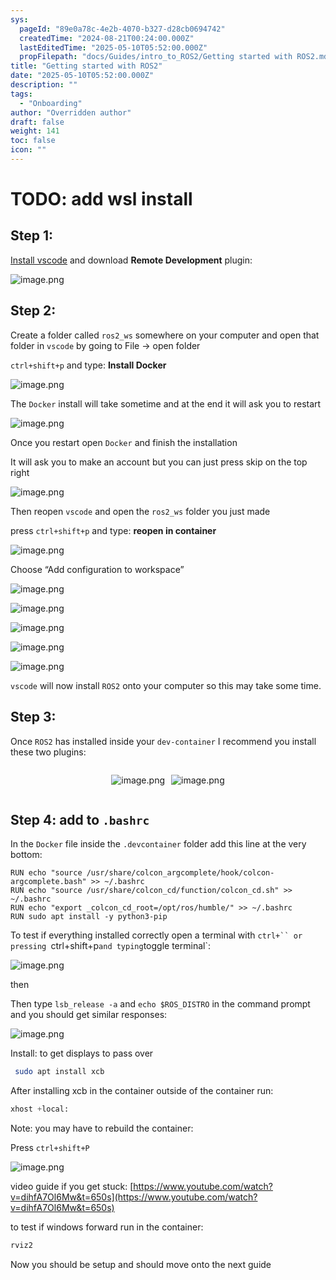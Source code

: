 ```yaml
---
sys:
  pageId: "89e0a78c-4e2b-4070-b327-d28cb0694742"
  createdTime: "2024-08-21T00:24:00.000Z"
  lastEditedTime: "2025-05-10T05:52:00.000Z"
  propFilepath: "docs/Guides/intro_to_ROS2/Getting started with ROS2.md"
title: "Getting started with ROS2"
date: "2025-05-10T05:52:00.000Z"
description: ""
tags:
  - "Onboarding"
author: "Overridden author"
draft: false
weight: 141
toc: false
icon: ""
---
```


# TODO: add wsl install

## Step 1:

[Install vscode](https://code.visualstudio.com/download) and download **Remote Development** plugin:

![image.png](https://prod-files-secure.s3.us-west-2.amazonaws.com/d518164a-d88e-44d1-a4ee-3adb3bd8bce0/efb52993-1881-4a40-b95e-6f020334f022/image.png?X-Amz-Algorithm=AWS4-HMAC-SHA256&X-Amz-Content-Sha256=UNSIGNED-PAYLOAD&X-Amz-Credential=ASIAZI2LB466ZAYH4ZEU%2F20250621%2Fus-west-2%2Fs3%2Faws4_request&X-Amz-Date=20250621T210700Z&X-Amz-Expires=3600&X-Amz-Security-Token=IQoJb3JpZ2luX2VjEPX%2F%2F%2F%2F%2F%2F%2F%2F%2F%2FwEaCXVzLXdlc3QtMiJHMEUCIQDmr4JBzPgJcxt86%2B43WxYKnEDEZwuZnhndjiuEFpFs4AIgHxUrWNXqGXHOZB3avTbIRSTeScZgEJvIsosofCv2CaMqiAQI3v%2F%2F%2F%2F%2F%2F%2F%2F%2F%2FARAAGgw2Mzc0MjMxODM4MDUiDFbuuvbICisX6wdajircA8MnVMJtzNlj8pejFB78cAbrGO55lZNPXkIHhgvdW1u6XAclKK3iUV%2BY9iP6Gd%2Fxwk1f73ZL8Pzce9%2FayGHMSdu7%2B2onpImxSSxdtyU%2FDvX1e7GtBw7uMyxRd8A4%2B31YaAADHeNdZ%2FCan3tImIG05m5IV9zzAxqaCdz86Q2ciq3dgF0sbz7KHw0MNBe9gRmwI16I7xbw%2BiEYbqazaQ3UhRMmpVVVK5Mt04iGbFrg8JEQ1%2BML7Sf8J9NEDzFzOLn1dRvQPKY4J%2FfPwyCyAWH7Ww%2Fb%2FYba40ygTYotmBvZHG1uWm2ObnB2c2Mo1woJRgq%2BAuImgZG0Ree1AmmrNxNUyoqmXUqdImmSxy0rzndUZEBFhFZwowgYf6Dx3kmt66nQ6N4OAfgQJbkX5%2B9IJbj3rZ7fyoho3%2BqLgjNUtILaPk7RsBBbcSQ%2BFzZ7dHvfS%2BrMtEdp%2Bb%2F6RInT5gRXwXYP9yDYoVrIxfE1nWoU93hYYo3CSmKK3Q%2Fvgd8uTv1otyMJNX7W70kSEb0%2BEyupMxo2%2FIZ8BaCdWWAE0t94qiPeIxMuqOTFV%2B9BbiQrjbMh7LQvSnFMeSCX22RtxEsqohPvKzUpgvpveZUIccMvfjYLliPccbGMBDzOXI6fBp6QMJCs3MIGOqUBaT2zvVZvJ%2FlkSK9GpyCXVgpNehlMqZCUSKn33%2BF3OmUEJG36GTcpxcDDqOjEC%2Fv5gMpyRW1D%2FJI210Qr1a1BmGq9k4e3XaesJxAjozaYGqMy6%2BGogmWypmOlA8vr5vMM%2B7E3L%2BACaYnUH9YhshhEf9u2pCBADBF1Ps5EZMzdniHvj99drJcDrAjmtxlg2qLM2rUsfU%2FDQT0QY1t5sEOhMnDiZXt%2F&X-Amz-Signature=aec8a6a8422328c17f73444bdd529854ae10cae49e8d2136f8f198d92a37c63c&X-Amz-SignedHeaders=host&x-amz-checksum-mode=ENABLED&x-id=GetObject)

## Step 2:

Create a folder called `ros2_ws` somewhere on your computer and open that folder in `vscode` by going to File → open folder 

`ctrl+shift+p` and type: **Install Docker**

![image.png](https://prod-files-secure.s3.us-west-2.amazonaws.com/d518164a-d88e-44d1-a4ee-3adb3bd8bce0/2269dc0e-1cd5-47ff-bceb-c04ad9b2eab0/image.png?X-Amz-Algorithm=AWS4-HMAC-SHA256&X-Amz-Content-Sha256=UNSIGNED-PAYLOAD&X-Amz-Credential=ASIAZI2LB466ZAYH4ZEU%2F20250621%2Fus-west-2%2Fs3%2Faws4_request&X-Amz-Date=20250621T210700Z&X-Amz-Expires=3600&X-Amz-Security-Token=IQoJb3JpZ2luX2VjEPX%2F%2F%2F%2F%2F%2F%2F%2F%2F%2FwEaCXVzLXdlc3QtMiJHMEUCIQDmr4JBzPgJcxt86%2B43WxYKnEDEZwuZnhndjiuEFpFs4AIgHxUrWNXqGXHOZB3avTbIRSTeScZgEJvIsosofCv2CaMqiAQI3v%2F%2F%2F%2F%2F%2F%2F%2F%2F%2FARAAGgw2Mzc0MjMxODM4MDUiDFbuuvbICisX6wdajircA8MnVMJtzNlj8pejFB78cAbrGO55lZNPXkIHhgvdW1u6XAclKK3iUV%2BY9iP6Gd%2Fxwk1f73ZL8Pzce9%2FayGHMSdu7%2B2onpImxSSxdtyU%2FDvX1e7GtBw7uMyxRd8A4%2B31YaAADHeNdZ%2FCan3tImIG05m5IV9zzAxqaCdz86Q2ciq3dgF0sbz7KHw0MNBe9gRmwI16I7xbw%2BiEYbqazaQ3UhRMmpVVVK5Mt04iGbFrg8JEQ1%2BML7Sf8J9NEDzFzOLn1dRvQPKY4J%2FfPwyCyAWH7Ww%2Fb%2FYba40ygTYotmBvZHG1uWm2ObnB2c2Mo1woJRgq%2BAuImgZG0Ree1AmmrNxNUyoqmXUqdImmSxy0rzndUZEBFhFZwowgYf6Dx3kmt66nQ6N4OAfgQJbkX5%2B9IJbj3rZ7fyoho3%2BqLgjNUtILaPk7RsBBbcSQ%2BFzZ7dHvfS%2BrMtEdp%2Bb%2F6RInT5gRXwXYP9yDYoVrIxfE1nWoU93hYYo3CSmKK3Q%2Fvgd8uTv1otyMJNX7W70kSEb0%2BEyupMxo2%2FIZ8BaCdWWAE0t94qiPeIxMuqOTFV%2B9BbiQrjbMh7LQvSnFMeSCX22RtxEsqohPvKzUpgvpveZUIccMvfjYLliPccbGMBDzOXI6fBp6QMJCs3MIGOqUBaT2zvVZvJ%2FlkSK9GpyCXVgpNehlMqZCUSKn33%2BF3OmUEJG36GTcpxcDDqOjEC%2Fv5gMpyRW1D%2FJI210Qr1a1BmGq9k4e3XaesJxAjozaYGqMy6%2BGogmWypmOlA8vr5vMM%2B7E3L%2BACaYnUH9YhshhEf9u2pCBADBF1Ps5EZMzdniHvj99drJcDrAjmtxlg2qLM2rUsfU%2FDQT0QY1t5sEOhMnDiZXt%2F&X-Amz-Signature=3670ef7afecf701d808108a11eb9eb85d3e7467cb58994f4bb99f5f5dabc33e0&X-Amz-SignedHeaders=host&x-amz-checksum-mode=ENABLED&x-id=GetObject)

The `Docker` install will take sometime and at the end it will ask you to restart

![image.png](https://prod-files-secure.s3.us-west-2.amazonaws.com/d518164a-d88e-44d1-a4ee-3adb3bd8bce0/ed233f78-be33-4b1f-b89c-9c346c0e961e/image.png?X-Amz-Algorithm=AWS4-HMAC-SHA256&X-Amz-Content-Sha256=UNSIGNED-PAYLOAD&X-Amz-Credential=ASIAZI2LB466ZAYH4ZEU%2F20250621%2Fus-west-2%2Fs3%2Faws4_request&X-Amz-Date=20250621T210700Z&X-Amz-Expires=3600&X-Amz-Security-Token=IQoJb3JpZ2luX2VjEPX%2F%2F%2F%2F%2F%2F%2F%2F%2F%2FwEaCXVzLXdlc3QtMiJHMEUCIQDmr4JBzPgJcxt86%2B43WxYKnEDEZwuZnhndjiuEFpFs4AIgHxUrWNXqGXHOZB3avTbIRSTeScZgEJvIsosofCv2CaMqiAQI3v%2F%2F%2F%2F%2F%2F%2F%2F%2F%2FARAAGgw2Mzc0MjMxODM4MDUiDFbuuvbICisX6wdajircA8MnVMJtzNlj8pejFB78cAbrGO55lZNPXkIHhgvdW1u6XAclKK3iUV%2BY9iP6Gd%2Fxwk1f73ZL8Pzce9%2FayGHMSdu7%2B2onpImxSSxdtyU%2FDvX1e7GtBw7uMyxRd8A4%2B31YaAADHeNdZ%2FCan3tImIG05m5IV9zzAxqaCdz86Q2ciq3dgF0sbz7KHw0MNBe9gRmwI16I7xbw%2BiEYbqazaQ3UhRMmpVVVK5Mt04iGbFrg8JEQ1%2BML7Sf8J9NEDzFzOLn1dRvQPKY4J%2FfPwyCyAWH7Ww%2Fb%2FYba40ygTYotmBvZHG1uWm2ObnB2c2Mo1woJRgq%2BAuImgZG0Ree1AmmrNxNUyoqmXUqdImmSxy0rzndUZEBFhFZwowgYf6Dx3kmt66nQ6N4OAfgQJbkX5%2B9IJbj3rZ7fyoho3%2BqLgjNUtILaPk7RsBBbcSQ%2BFzZ7dHvfS%2BrMtEdp%2Bb%2F6RInT5gRXwXYP9yDYoVrIxfE1nWoU93hYYo3CSmKK3Q%2Fvgd8uTv1otyMJNX7W70kSEb0%2BEyupMxo2%2FIZ8BaCdWWAE0t94qiPeIxMuqOTFV%2B9BbiQrjbMh7LQvSnFMeSCX22RtxEsqohPvKzUpgvpveZUIccMvfjYLliPccbGMBDzOXI6fBp6QMJCs3MIGOqUBaT2zvVZvJ%2FlkSK9GpyCXVgpNehlMqZCUSKn33%2BF3OmUEJG36GTcpxcDDqOjEC%2Fv5gMpyRW1D%2FJI210Qr1a1BmGq9k4e3XaesJxAjozaYGqMy6%2BGogmWypmOlA8vr5vMM%2B7E3L%2BACaYnUH9YhshhEf9u2pCBADBF1Ps5EZMzdniHvj99drJcDrAjmtxlg2qLM2rUsfU%2FDQT0QY1t5sEOhMnDiZXt%2F&X-Amz-Signature=0616070b55c983f1e2f1889a8c3de2e68074a970d877f2f9724e6eb812247d0b&X-Amz-SignedHeaders=host&x-amz-checksum-mode=ENABLED&x-id=GetObject)

Once you restart open `Docker` and finish the installation

It will ask you to make an account but you can just press skip on the top right

![image.png](https://prod-files-secure.s3.us-west-2.amazonaws.com/d518164a-d88e-44d1-a4ee-3adb3bd8bce0/21010ad9-1659-4fd9-9f59-9932a09b2a3d/image.png?X-Amz-Algorithm=AWS4-HMAC-SHA256&X-Amz-Content-Sha256=UNSIGNED-PAYLOAD&X-Amz-Credential=ASIAZI2LB466ZAYH4ZEU%2F20250621%2Fus-west-2%2Fs3%2Faws4_request&X-Amz-Date=20250621T210700Z&X-Amz-Expires=3600&X-Amz-Security-Token=IQoJb3JpZ2luX2VjEPX%2F%2F%2F%2F%2F%2F%2F%2F%2F%2FwEaCXVzLXdlc3QtMiJHMEUCIQDmr4JBzPgJcxt86%2B43WxYKnEDEZwuZnhndjiuEFpFs4AIgHxUrWNXqGXHOZB3avTbIRSTeScZgEJvIsosofCv2CaMqiAQI3v%2F%2F%2F%2F%2F%2F%2F%2F%2F%2FARAAGgw2Mzc0MjMxODM4MDUiDFbuuvbICisX6wdajircA8MnVMJtzNlj8pejFB78cAbrGO55lZNPXkIHhgvdW1u6XAclKK3iUV%2BY9iP6Gd%2Fxwk1f73ZL8Pzce9%2FayGHMSdu7%2B2onpImxSSxdtyU%2FDvX1e7GtBw7uMyxRd8A4%2B31YaAADHeNdZ%2FCan3tImIG05m5IV9zzAxqaCdz86Q2ciq3dgF0sbz7KHw0MNBe9gRmwI16I7xbw%2BiEYbqazaQ3UhRMmpVVVK5Mt04iGbFrg8JEQ1%2BML7Sf8J9NEDzFzOLn1dRvQPKY4J%2FfPwyCyAWH7Ww%2Fb%2FYba40ygTYotmBvZHG1uWm2ObnB2c2Mo1woJRgq%2BAuImgZG0Ree1AmmrNxNUyoqmXUqdImmSxy0rzndUZEBFhFZwowgYf6Dx3kmt66nQ6N4OAfgQJbkX5%2B9IJbj3rZ7fyoho3%2BqLgjNUtILaPk7RsBBbcSQ%2BFzZ7dHvfS%2BrMtEdp%2Bb%2F6RInT5gRXwXYP9yDYoVrIxfE1nWoU93hYYo3CSmKK3Q%2Fvgd8uTv1otyMJNX7W70kSEb0%2BEyupMxo2%2FIZ8BaCdWWAE0t94qiPeIxMuqOTFV%2B9BbiQrjbMh7LQvSnFMeSCX22RtxEsqohPvKzUpgvpveZUIccMvfjYLliPccbGMBDzOXI6fBp6QMJCs3MIGOqUBaT2zvVZvJ%2FlkSK9GpyCXVgpNehlMqZCUSKn33%2BF3OmUEJG36GTcpxcDDqOjEC%2Fv5gMpyRW1D%2FJI210Qr1a1BmGq9k4e3XaesJxAjozaYGqMy6%2BGogmWypmOlA8vr5vMM%2B7E3L%2BACaYnUH9YhshhEf9u2pCBADBF1Ps5EZMzdniHvj99drJcDrAjmtxlg2qLM2rUsfU%2FDQT0QY1t5sEOhMnDiZXt%2F&X-Amz-Signature=d2cfdd4ecb8468334ead885216320f24b45e8ff754d567183cf96467c58d41cd&X-Amz-SignedHeaders=host&x-amz-checksum-mode=ENABLED&x-id=GetObject)

Then reopen `vscode` and open the `ros2_ws` folder you just made

press `ctrl+shift+p` and type: **reopen in container**

![image.png](https://prod-files-secure.s3.us-west-2.amazonaws.com/d518164a-d88e-44d1-a4ee-3adb3bd8bce0/4e93b8c2-41ad-488c-8095-c74205196118/image.png?X-Amz-Algorithm=AWS4-HMAC-SHA256&X-Amz-Content-Sha256=UNSIGNED-PAYLOAD&X-Amz-Credential=ASIAZI2LB466ZAYH4ZEU%2F20250621%2Fus-west-2%2Fs3%2Faws4_request&X-Amz-Date=20250621T210700Z&X-Amz-Expires=3600&X-Amz-Security-Token=IQoJb3JpZ2luX2VjEPX%2F%2F%2F%2F%2F%2F%2F%2F%2F%2FwEaCXVzLXdlc3QtMiJHMEUCIQDmr4JBzPgJcxt86%2B43WxYKnEDEZwuZnhndjiuEFpFs4AIgHxUrWNXqGXHOZB3avTbIRSTeScZgEJvIsosofCv2CaMqiAQI3v%2F%2F%2F%2F%2F%2F%2F%2F%2F%2FARAAGgw2Mzc0MjMxODM4MDUiDFbuuvbICisX6wdajircA8MnVMJtzNlj8pejFB78cAbrGO55lZNPXkIHhgvdW1u6XAclKK3iUV%2BY9iP6Gd%2Fxwk1f73ZL8Pzce9%2FayGHMSdu7%2B2onpImxSSxdtyU%2FDvX1e7GtBw7uMyxRd8A4%2B31YaAADHeNdZ%2FCan3tImIG05m5IV9zzAxqaCdz86Q2ciq3dgF0sbz7KHw0MNBe9gRmwI16I7xbw%2BiEYbqazaQ3UhRMmpVVVK5Mt04iGbFrg8JEQ1%2BML7Sf8J9NEDzFzOLn1dRvQPKY4J%2FfPwyCyAWH7Ww%2Fb%2FYba40ygTYotmBvZHG1uWm2ObnB2c2Mo1woJRgq%2BAuImgZG0Ree1AmmrNxNUyoqmXUqdImmSxy0rzndUZEBFhFZwowgYf6Dx3kmt66nQ6N4OAfgQJbkX5%2B9IJbj3rZ7fyoho3%2BqLgjNUtILaPk7RsBBbcSQ%2BFzZ7dHvfS%2BrMtEdp%2Bb%2F6RInT5gRXwXYP9yDYoVrIxfE1nWoU93hYYo3CSmKK3Q%2Fvgd8uTv1otyMJNX7W70kSEb0%2BEyupMxo2%2FIZ8BaCdWWAE0t94qiPeIxMuqOTFV%2B9BbiQrjbMh7LQvSnFMeSCX22RtxEsqohPvKzUpgvpveZUIccMvfjYLliPccbGMBDzOXI6fBp6QMJCs3MIGOqUBaT2zvVZvJ%2FlkSK9GpyCXVgpNehlMqZCUSKn33%2BF3OmUEJG36GTcpxcDDqOjEC%2Fv5gMpyRW1D%2FJI210Qr1a1BmGq9k4e3XaesJxAjozaYGqMy6%2BGogmWypmOlA8vr5vMM%2B7E3L%2BACaYnUH9YhshhEf9u2pCBADBF1Ps5EZMzdniHvj99drJcDrAjmtxlg2qLM2rUsfU%2FDQT0QY1t5sEOhMnDiZXt%2F&X-Amz-Signature=277a6db1a93752741a335845384480813cf448f6f2907c6dc63eff3d070d8795&X-Amz-SignedHeaders=host&x-amz-checksum-mode=ENABLED&x-id=GetObject)

Choose “Add configuration to workspace”

![image.png](https://prod-files-secure.s3.us-west-2.amazonaws.com/d518164a-d88e-44d1-a4ee-3adb3bd8bce0/9560b282-5060-4989-ba37-97e7b2c22476/image.png?X-Amz-Algorithm=AWS4-HMAC-SHA256&X-Amz-Content-Sha256=UNSIGNED-PAYLOAD&X-Amz-Credential=ASIAZI2LB466ZAYH4ZEU%2F20250621%2Fus-west-2%2Fs3%2Faws4_request&X-Amz-Date=20250621T210700Z&X-Amz-Expires=3600&X-Amz-Security-Token=IQoJb3JpZ2luX2VjEPX%2F%2F%2F%2F%2F%2F%2F%2F%2F%2FwEaCXVzLXdlc3QtMiJHMEUCIQDmr4JBzPgJcxt86%2B43WxYKnEDEZwuZnhndjiuEFpFs4AIgHxUrWNXqGXHOZB3avTbIRSTeScZgEJvIsosofCv2CaMqiAQI3v%2F%2F%2F%2F%2F%2F%2F%2F%2F%2FARAAGgw2Mzc0MjMxODM4MDUiDFbuuvbICisX6wdajircA8MnVMJtzNlj8pejFB78cAbrGO55lZNPXkIHhgvdW1u6XAclKK3iUV%2BY9iP6Gd%2Fxwk1f73ZL8Pzce9%2FayGHMSdu7%2B2onpImxSSxdtyU%2FDvX1e7GtBw7uMyxRd8A4%2B31YaAADHeNdZ%2FCan3tImIG05m5IV9zzAxqaCdz86Q2ciq3dgF0sbz7KHw0MNBe9gRmwI16I7xbw%2BiEYbqazaQ3UhRMmpVVVK5Mt04iGbFrg8JEQ1%2BML7Sf8J9NEDzFzOLn1dRvQPKY4J%2FfPwyCyAWH7Ww%2Fb%2FYba40ygTYotmBvZHG1uWm2ObnB2c2Mo1woJRgq%2BAuImgZG0Ree1AmmrNxNUyoqmXUqdImmSxy0rzndUZEBFhFZwowgYf6Dx3kmt66nQ6N4OAfgQJbkX5%2B9IJbj3rZ7fyoho3%2BqLgjNUtILaPk7RsBBbcSQ%2BFzZ7dHvfS%2BrMtEdp%2Bb%2F6RInT5gRXwXYP9yDYoVrIxfE1nWoU93hYYo3CSmKK3Q%2Fvgd8uTv1otyMJNX7W70kSEb0%2BEyupMxo2%2FIZ8BaCdWWAE0t94qiPeIxMuqOTFV%2B9BbiQrjbMh7LQvSnFMeSCX22RtxEsqohPvKzUpgvpveZUIccMvfjYLliPccbGMBDzOXI6fBp6QMJCs3MIGOqUBaT2zvVZvJ%2FlkSK9GpyCXVgpNehlMqZCUSKn33%2BF3OmUEJG36GTcpxcDDqOjEC%2Fv5gMpyRW1D%2FJI210Qr1a1BmGq9k4e3XaesJxAjozaYGqMy6%2BGogmWypmOlA8vr5vMM%2B7E3L%2BACaYnUH9YhshhEf9u2pCBADBF1Ps5EZMzdniHvj99drJcDrAjmtxlg2qLM2rUsfU%2FDQT0QY1t5sEOhMnDiZXt%2F&X-Amz-Signature=a2cad0cf6d208dfdf3504719519dd18e5d638ce1093ec4a2e14aea7cf70c94a8&X-Amz-SignedHeaders=host&x-amz-checksum-mode=ENABLED&x-id=GetObject)

![image.png](https://prod-files-secure.s3.us-west-2.amazonaws.com/d518164a-d88e-44d1-a4ee-3adb3bd8bce0/2ee63f81-886b-48e8-a553-dc6e5eac99e4/image.png?X-Amz-Algorithm=AWS4-HMAC-SHA256&X-Amz-Content-Sha256=UNSIGNED-PAYLOAD&X-Amz-Credential=ASIAZI2LB466ZAYH4ZEU%2F20250621%2Fus-west-2%2Fs3%2Faws4_request&X-Amz-Date=20250621T210700Z&X-Amz-Expires=3600&X-Amz-Security-Token=IQoJb3JpZ2luX2VjEPX%2F%2F%2F%2F%2F%2F%2F%2F%2F%2FwEaCXVzLXdlc3QtMiJHMEUCIQDmr4JBzPgJcxt86%2B43WxYKnEDEZwuZnhndjiuEFpFs4AIgHxUrWNXqGXHOZB3avTbIRSTeScZgEJvIsosofCv2CaMqiAQI3v%2F%2F%2F%2F%2F%2F%2F%2F%2F%2FARAAGgw2Mzc0MjMxODM4MDUiDFbuuvbICisX6wdajircA8MnVMJtzNlj8pejFB78cAbrGO55lZNPXkIHhgvdW1u6XAclKK3iUV%2BY9iP6Gd%2Fxwk1f73ZL8Pzce9%2FayGHMSdu7%2B2onpImxSSxdtyU%2FDvX1e7GtBw7uMyxRd8A4%2B31YaAADHeNdZ%2FCan3tImIG05m5IV9zzAxqaCdz86Q2ciq3dgF0sbz7KHw0MNBe9gRmwI16I7xbw%2BiEYbqazaQ3UhRMmpVVVK5Mt04iGbFrg8JEQ1%2BML7Sf8J9NEDzFzOLn1dRvQPKY4J%2FfPwyCyAWH7Ww%2Fb%2FYba40ygTYotmBvZHG1uWm2ObnB2c2Mo1woJRgq%2BAuImgZG0Ree1AmmrNxNUyoqmXUqdImmSxy0rzndUZEBFhFZwowgYf6Dx3kmt66nQ6N4OAfgQJbkX5%2B9IJbj3rZ7fyoho3%2BqLgjNUtILaPk7RsBBbcSQ%2BFzZ7dHvfS%2BrMtEdp%2Bb%2F6RInT5gRXwXYP9yDYoVrIxfE1nWoU93hYYo3CSmKK3Q%2Fvgd8uTv1otyMJNX7W70kSEb0%2BEyupMxo2%2FIZ8BaCdWWAE0t94qiPeIxMuqOTFV%2B9BbiQrjbMh7LQvSnFMeSCX22RtxEsqohPvKzUpgvpveZUIccMvfjYLliPccbGMBDzOXI6fBp6QMJCs3MIGOqUBaT2zvVZvJ%2FlkSK9GpyCXVgpNehlMqZCUSKn33%2BF3OmUEJG36GTcpxcDDqOjEC%2Fv5gMpyRW1D%2FJI210Qr1a1BmGq9k4e3XaesJxAjozaYGqMy6%2BGogmWypmOlA8vr5vMM%2B7E3L%2BACaYnUH9YhshhEf9u2pCBADBF1Ps5EZMzdniHvj99drJcDrAjmtxlg2qLM2rUsfU%2FDQT0QY1t5sEOhMnDiZXt%2F&X-Amz-Signature=acb205ca37bc2fcf9b1996ff256d13ac091cda7fc8807edec110514f3bee5994&X-Amz-SignedHeaders=host&x-amz-checksum-mode=ENABLED&x-id=GetObject)

![image.png](https://prod-files-secure.s3.us-west-2.amazonaws.com/d518164a-d88e-44d1-a4ee-3adb3bd8bce0/ae1580b2-b048-407e-aed9-b584224a7a04/image.png?X-Amz-Algorithm=AWS4-HMAC-SHA256&X-Amz-Content-Sha256=UNSIGNED-PAYLOAD&X-Amz-Credential=ASIAZI2LB466ZAYH4ZEU%2F20250621%2Fus-west-2%2Fs3%2Faws4_request&X-Amz-Date=20250621T210700Z&X-Amz-Expires=3600&X-Amz-Security-Token=IQoJb3JpZ2luX2VjEPX%2F%2F%2F%2F%2F%2F%2F%2F%2F%2FwEaCXVzLXdlc3QtMiJHMEUCIQDmr4JBzPgJcxt86%2B43WxYKnEDEZwuZnhndjiuEFpFs4AIgHxUrWNXqGXHOZB3avTbIRSTeScZgEJvIsosofCv2CaMqiAQI3v%2F%2F%2F%2F%2F%2F%2F%2F%2F%2FARAAGgw2Mzc0MjMxODM4MDUiDFbuuvbICisX6wdajircA8MnVMJtzNlj8pejFB78cAbrGO55lZNPXkIHhgvdW1u6XAclKK3iUV%2BY9iP6Gd%2Fxwk1f73ZL8Pzce9%2FayGHMSdu7%2B2onpImxSSxdtyU%2FDvX1e7GtBw7uMyxRd8A4%2B31YaAADHeNdZ%2FCan3tImIG05m5IV9zzAxqaCdz86Q2ciq3dgF0sbz7KHw0MNBe9gRmwI16I7xbw%2BiEYbqazaQ3UhRMmpVVVK5Mt04iGbFrg8JEQ1%2BML7Sf8J9NEDzFzOLn1dRvQPKY4J%2FfPwyCyAWH7Ww%2Fb%2FYba40ygTYotmBvZHG1uWm2ObnB2c2Mo1woJRgq%2BAuImgZG0Ree1AmmrNxNUyoqmXUqdImmSxy0rzndUZEBFhFZwowgYf6Dx3kmt66nQ6N4OAfgQJbkX5%2B9IJbj3rZ7fyoho3%2BqLgjNUtILaPk7RsBBbcSQ%2BFzZ7dHvfS%2BrMtEdp%2Bb%2F6RInT5gRXwXYP9yDYoVrIxfE1nWoU93hYYo3CSmKK3Q%2Fvgd8uTv1otyMJNX7W70kSEb0%2BEyupMxo2%2FIZ8BaCdWWAE0t94qiPeIxMuqOTFV%2B9BbiQrjbMh7LQvSnFMeSCX22RtxEsqohPvKzUpgvpveZUIccMvfjYLliPccbGMBDzOXI6fBp6QMJCs3MIGOqUBaT2zvVZvJ%2FlkSK9GpyCXVgpNehlMqZCUSKn33%2BF3OmUEJG36GTcpxcDDqOjEC%2Fv5gMpyRW1D%2FJI210Qr1a1BmGq9k4e3XaesJxAjozaYGqMy6%2BGogmWypmOlA8vr5vMM%2B7E3L%2BACaYnUH9YhshhEf9u2pCBADBF1Ps5EZMzdniHvj99drJcDrAjmtxlg2qLM2rUsfU%2FDQT0QY1t5sEOhMnDiZXt%2F&X-Amz-Signature=1f45a367d88c3e73779ac7de0cbfdb70cc58ededbd373ee0bedfe2801f240c00&X-Amz-SignedHeaders=host&x-amz-checksum-mode=ENABLED&x-id=GetObject)

![image.png](https://prod-files-secure.s3.us-west-2.amazonaws.com/d518164a-d88e-44d1-a4ee-3adb3bd8bce0/53255b28-f75e-430f-b9e3-c0ac8577e42b/image.png?X-Amz-Algorithm=AWS4-HMAC-SHA256&X-Amz-Content-Sha256=UNSIGNED-PAYLOAD&X-Amz-Credential=ASIAZI2LB466ZAYH4ZEU%2F20250621%2Fus-west-2%2Fs3%2Faws4_request&X-Amz-Date=20250621T210700Z&X-Amz-Expires=3600&X-Amz-Security-Token=IQoJb3JpZ2luX2VjEPX%2F%2F%2F%2F%2F%2F%2F%2F%2F%2FwEaCXVzLXdlc3QtMiJHMEUCIQDmr4JBzPgJcxt86%2B43WxYKnEDEZwuZnhndjiuEFpFs4AIgHxUrWNXqGXHOZB3avTbIRSTeScZgEJvIsosofCv2CaMqiAQI3v%2F%2F%2F%2F%2F%2F%2F%2F%2F%2FARAAGgw2Mzc0MjMxODM4MDUiDFbuuvbICisX6wdajircA8MnVMJtzNlj8pejFB78cAbrGO55lZNPXkIHhgvdW1u6XAclKK3iUV%2BY9iP6Gd%2Fxwk1f73ZL8Pzce9%2FayGHMSdu7%2B2onpImxSSxdtyU%2FDvX1e7GtBw7uMyxRd8A4%2B31YaAADHeNdZ%2FCan3tImIG05m5IV9zzAxqaCdz86Q2ciq3dgF0sbz7KHw0MNBe9gRmwI16I7xbw%2BiEYbqazaQ3UhRMmpVVVK5Mt04iGbFrg8JEQ1%2BML7Sf8J9NEDzFzOLn1dRvQPKY4J%2FfPwyCyAWH7Ww%2Fb%2FYba40ygTYotmBvZHG1uWm2ObnB2c2Mo1woJRgq%2BAuImgZG0Ree1AmmrNxNUyoqmXUqdImmSxy0rzndUZEBFhFZwowgYf6Dx3kmt66nQ6N4OAfgQJbkX5%2B9IJbj3rZ7fyoho3%2BqLgjNUtILaPk7RsBBbcSQ%2BFzZ7dHvfS%2BrMtEdp%2Bb%2F6RInT5gRXwXYP9yDYoVrIxfE1nWoU93hYYo3CSmKK3Q%2Fvgd8uTv1otyMJNX7W70kSEb0%2BEyupMxo2%2FIZ8BaCdWWAE0t94qiPeIxMuqOTFV%2B9BbiQrjbMh7LQvSnFMeSCX22RtxEsqohPvKzUpgvpveZUIccMvfjYLliPccbGMBDzOXI6fBp6QMJCs3MIGOqUBaT2zvVZvJ%2FlkSK9GpyCXVgpNehlMqZCUSKn33%2BF3OmUEJG36GTcpxcDDqOjEC%2Fv5gMpyRW1D%2FJI210Qr1a1BmGq9k4e3XaesJxAjozaYGqMy6%2BGogmWypmOlA8vr5vMM%2B7E3L%2BACaYnUH9YhshhEf9u2pCBADBF1Ps5EZMzdniHvj99drJcDrAjmtxlg2qLM2rUsfU%2FDQT0QY1t5sEOhMnDiZXt%2F&X-Amz-Signature=851baaf663817047d2d4b10ac8df0ad57e0ccad55301644a8bb502d2077741a6&X-Amz-SignedHeaders=host&x-amz-checksum-mode=ENABLED&x-id=GetObject)

![image.png](https://prod-files-secure.s3.us-west-2.amazonaws.com/d518164a-d88e-44d1-a4ee-3adb3bd8bce0/7c562767-5af9-4ffb-97d1-327bcdf4ee00/image.png?X-Amz-Algorithm=AWS4-HMAC-SHA256&X-Amz-Content-Sha256=UNSIGNED-PAYLOAD&X-Amz-Credential=ASIAZI2LB466ZAYH4ZEU%2F20250621%2Fus-west-2%2Fs3%2Faws4_request&X-Amz-Date=20250621T210700Z&X-Amz-Expires=3600&X-Amz-Security-Token=IQoJb3JpZ2luX2VjEPX%2F%2F%2F%2F%2F%2F%2F%2F%2F%2FwEaCXVzLXdlc3QtMiJHMEUCIQDmr4JBzPgJcxt86%2B43WxYKnEDEZwuZnhndjiuEFpFs4AIgHxUrWNXqGXHOZB3avTbIRSTeScZgEJvIsosofCv2CaMqiAQI3v%2F%2F%2F%2F%2F%2F%2F%2F%2F%2FARAAGgw2Mzc0MjMxODM4MDUiDFbuuvbICisX6wdajircA8MnVMJtzNlj8pejFB78cAbrGO55lZNPXkIHhgvdW1u6XAclKK3iUV%2BY9iP6Gd%2Fxwk1f73ZL8Pzce9%2FayGHMSdu7%2B2onpImxSSxdtyU%2FDvX1e7GtBw7uMyxRd8A4%2B31YaAADHeNdZ%2FCan3tImIG05m5IV9zzAxqaCdz86Q2ciq3dgF0sbz7KHw0MNBe9gRmwI16I7xbw%2BiEYbqazaQ3UhRMmpVVVK5Mt04iGbFrg8JEQ1%2BML7Sf8J9NEDzFzOLn1dRvQPKY4J%2FfPwyCyAWH7Ww%2Fb%2FYba40ygTYotmBvZHG1uWm2ObnB2c2Mo1woJRgq%2BAuImgZG0Ree1AmmrNxNUyoqmXUqdImmSxy0rzndUZEBFhFZwowgYf6Dx3kmt66nQ6N4OAfgQJbkX5%2B9IJbj3rZ7fyoho3%2BqLgjNUtILaPk7RsBBbcSQ%2BFzZ7dHvfS%2BrMtEdp%2Bb%2F6RInT5gRXwXYP9yDYoVrIxfE1nWoU93hYYo3CSmKK3Q%2Fvgd8uTv1otyMJNX7W70kSEb0%2BEyupMxo2%2FIZ8BaCdWWAE0t94qiPeIxMuqOTFV%2B9BbiQrjbMh7LQvSnFMeSCX22RtxEsqohPvKzUpgvpveZUIccMvfjYLliPccbGMBDzOXI6fBp6QMJCs3MIGOqUBaT2zvVZvJ%2FlkSK9GpyCXVgpNehlMqZCUSKn33%2BF3OmUEJG36GTcpxcDDqOjEC%2Fv5gMpyRW1D%2FJI210Qr1a1BmGq9k4e3XaesJxAjozaYGqMy6%2BGogmWypmOlA8vr5vMM%2B7E3L%2BACaYnUH9YhshhEf9u2pCBADBF1Ps5EZMzdniHvj99drJcDrAjmtxlg2qLM2rUsfU%2FDQT0QY1t5sEOhMnDiZXt%2F&X-Amz-Signature=bc0ea63c9b249ddc7a4908fcf58faceddbfd7b42a9b711cee3789e33a3456dc0&X-Amz-SignedHeaders=host&x-amz-checksum-mode=ENABLED&x-id=GetObject)

`vscode` will now install `ROS2` onto your computer so this may take some time.

## Step 3:

Once `ROS2` has installed inside your `dev-container` I recommend you install these two plugins:

<div style="display: flex;flex-direction: row; column-gap:10px; max-width: 630px;justify-content: center;">
<div>

![image.png](https://prod-files-secure.s3.us-west-2.amazonaws.com/d518164a-d88e-44d1-a4ee-3adb3bd8bce0/3fc3d550-5a54-4ba1-ba6b-faa01cdb7369/image.png?X-Amz-Algorithm=AWS4-HMAC-SHA256&X-Amz-Content-Sha256=UNSIGNED-PAYLOAD&X-Amz-Credential=ASIAZI2LB466R7CYIR6U%2F20250621%2Fus-west-2%2Fs3%2Faws4_request&X-Amz-Date=20250621T210705Z&X-Amz-Expires=3600&X-Amz-Security-Token=IQoJb3JpZ2luX2VjEPX%2F%2F%2F%2F%2F%2F%2F%2F%2F%2FwEaCXVzLXdlc3QtMiJIMEYCIQCTaM4tUxPJ11YJ0o2xNySb%2Fxy3kcDBG8aIzW4xpoLZeAIhAK9vgqT0eZMhGyscjIR%2Bc7%2F0BAf8CT1EXOw3QGO4nnG%2BKogECN7%2F%2F%2F%2F%2F%2F%2F%2F%2F%2FwEQABoMNjM3NDIzMTgzODA1IgwrD2NCNpnx8AeBTTYq3APMxcVKJBQ0PN47jfITyGKqZST6qMnz5fz%2F0Wb7xBTn3NzHMyzfL3URcldGmw5t3w9R6rsg9mbogkbclM7Hc7a9vj%2BbSSQtQGFNUvxHUQaXVdeSmPtW7qwr8tN8Y7sD23KvddM0%2FMp%2Fj1iQHbCN44IWctlZfP78e6i2d%2F6poZqBYfADPvYXzcoZ5K6i13TwS5%2B7bPt3luD96QhYfqpTLEl2WvzpwdJntcdAi7CS56PN%2BKWmp4XZ8eo8j6%2Fd8BR2JtmYmEgMZchX9HX3KTTLkrTIhx6LnzRVLX3xYid2H%2BJfL%2BiAgKG0cwj9VSRcRv0k9yFK%2BikvCNRQViGoJ3T5BkvLNbDO9jjTUtB09vyrsY1Gx%2B%2FO4HPsL66P21VStSqzcgsSLxf7o02EbjJqfdmuTe%2Ftsjv6uoebVyueSESrnclmuGDa4szzAg1%2Biuj%2BL9ArxIgiTNmpyycscUKCK%2FjuP0JpO7AeNFD8Rybg27RBE0judWyXflTXVwgSBkG1gWaUmDZPTbzRytesC6JoGS%2B0QNehWrdjo%2FJXIPX2q1ntRXl2GzaGXL2ZtaICWyM5DKCeKwxk%2FDUHa%2FaDqnT2fbUKyexarB9DgzQPQ%2BgEFhYzFplRxiwGa9XeC41BTqBpAzC6sdzCBjqkAWU9EGvhcqb8shymrIS50bz1PRujlo%2Fw%2Fd9u2l%2BoEM%2F%2BYVfIcR2QiVSbQNwvmW8y0u3wASD8lEluvThIUFeY3OFDHUbdCM%2BLFX8OiqPJyuj8E6XjN%2BPjj69W6S6QaaVtnUecWkvmCZfOH9mPd24OiJ7LjfG8iUT4VGwJ%2B3TufNmiOdILwidDr3jLLUkV%2FdVvxxfbDiZcAb9G9MSaSl6wc%2F550Qg1&X-Amz-Signature=5419ba9fb5456a312264d65358a3fa2ad33a59161eaf8c3c79664c4c803135ac&X-Amz-SignedHeaders=host&x-amz-checksum-mode=ENABLED&x-id=GetObject)

</div>
<div>

![image.png](https://prod-files-secure.s3.us-west-2.amazonaws.com/d518164a-d88e-44d1-a4ee-3adb3bd8bce0/d994cc66-13c2-4093-a5a3-f84cf4601a82/image.png?X-Amz-Algorithm=AWS4-HMAC-SHA256&X-Amz-Content-Sha256=UNSIGNED-PAYLOAD&X-Amz-Credential=ASIAZI2LB4664APQXRNW%2F20250621%2Fus-west-2%2Fs3%2Faws4_request&X-Amz-Date=20250621T210705Z&X-Amz-Expires=3600&X-Amz-Security-Token=IQoJb3JpZ2luX2VjEPX%2F%2F%2F%2F%2F%2F%2F%2F%2F%2FwEaCXVzLXdlc3QtMiJIMEYCIQDSEhTCy%2FQhceq9RoGOQc0SW%2FOICFdtuB268Xc5FUwE7AIhAO1YNCLsL9HHrrhDiqUNKjTqSv8XCubCFKHZGA4ctL6qKogECN7%2F%2F%2F%2F%2F%2F%2F%2F%2F%2FwEQABoMNjM3NDIzMTgzODA1Igy1J5kUGSh13nDt8OEq3AM%2B2qR5X2zYIE%2BbDF2UgfYRN2VkCn3rXCwCOBCNu4u6ZkfFn41XQLaj6A3Tuw0zue7LT736rPG6HHmfKxgK8HyU41ts9KZAbubAID2QrC0S%2F19k%2Fq7lNhhnFuiKtW1LdDtaczWfjHQyvqTP1fLQBTHIV3xr2xjsgHy8BUh2HUQhzs%2FqxgvQ9ItjoePxUgirumuIkBeI5OSk8xn6tsWc5I%2Fk6C6ihkRTqhTEhCyjuRx4Drns3bVg%2F3iB5TMVxttQKWS%2FFSA0ol80rVFvkbQyqmJpQLpb%2FH1cQdtxOCpXHifMYaD77hp5BF45KFc6FVMjjS%2FXPEHDkCjdORC70oAy%2BoMUqF%2FCQaSgTlsuVtvLiliht%2F%2FEOuYDYTQ2zxdvmwqTVD7ATw4zS7XqrFP4hOgxBDHWZIyrQ2WNhN0xx7Vd%2BAXc3%2Bqrlr3Rsd%2F9Jr5sfa%2FQIWJmjK4DjU8UIp7bTCaqPb7c70TaF8VU3Qv%2Bx6trviZUDKd9d9VEhm%2BsjCvvWqTEZG%2FfYVzfWtbgyhpB6Y03LirvIxIHXqCVTLOYqBb0kPysXNUM8pVKMQcFg78Zz5QmXAstnW5IdlcCqp61rseCZGFPp59zat8WAY%2BUZiDIxyoc6biC3bW7NXusqQAL3jDfr9zCBjqkAQe12q9jeFWyPHMzx6jve9Gt2Bi7eH6RiSCoHPAN41%2BroYeUzhF5%2BfFiCHLO50CRTS2PmoGyd4ZSp0MzAdcT9BrAmRt61IaZyEp8W1q89WZUOZMxL%2Ffr5J%2F66BaVxvuGpEeuy1TwupIQD21cCLg2l%2B0fa31V9ehxYiTx3bHs3%2FxAgVkrlfa3cJazt9ukh40UiMFWvqwv7iXuLvnntQmi2d7ZD4lD&X-Amz-Signature=9f73262fc3591bc6ecedf0c32ac933820fc80ad1a3d94115aa75759b2fca1692&X-Amz-SignedHeaders=host&x-amz-checksum-mode=ENABLED&x-id=GetObject)

</div>
</div>

## Step 4: add to `.bashrc`

In the `Docker` file inside the `.devcontainer` folder add this line at the very bottom: 

```docker
RUN echo "source /usr/share/colcon_argcomplete/hook/colcon-argcomplete.bash" >> ~/.bashrc
RUN echo "source /usr/share/colcon_cd/function/colcon_cd.sh" >> ~/.bashrc
RUN echo "export _colcon_cd_root=/opt/ros/humble/" >> ~/.bashrc
RUN sudo apt install -y python3-pip 
```

To test if everything installed correctly open a terminal with `ctrl+`` or pressing `ctrl+shift+p` and typing `toggle terminal`:

![image.png](https://prod-files-secure.s3.us-west-2.amazonaws.com/d518164a-d88e-44d1-a4ee-3adb3bd8bce0/6a4943d8-b04e-4c02-9a58-775f3384d1a5/image.png?X-Amz-Algorithm=AWS4-HMAC-SHA256&X-Amz-Content-Sha256=UNSIGNED-PAYLOAD&X-Amz-Credential=ASIAZI2LB466ZAYH4ZEU%2F20250621%2Fus-west-2%2Fs3%2Faws4_request&X-Amz-Date=20250621T210700Z&X-Amz-Expires=3600&X-Amz-Security-Token=IQoJb3JpZ2luX2VjEPX%2F%2F%2F%2F%2F%2F%2F%2F%2F%2FwEaCXVzLXdlc3QtMiJHMEUCIQDmr4JBzPgJcxt86%2B43WxYKnEDEZwuZnhndjiuEFpFs4AIgHxUrWNXqGXHOZB3avTbIRSTeScZgEJvIsosofCv2CaMqiAQI3v%2F%2F%2F%2F%2F%2F%2F%2F%2F%2FARAAGgw2Mzc0MjMxODM4MDUiDFbuuvbICisX6wdajircA8MnVMJtzNlj8pejFB78cAbrGO55lZNPXkIHhgvdW1u6XAclKK3iUV%2BY9iP6Gd%2Fxwk1f73ZL8Pzce9%2FayGHMSdu7%2B2onpImxSSxdtyU%2FDvX1e7GtBw7uMyxRd8A4%2B31YaAADHeNdZ%2FCan3tImIG05m5IV9zzAxqaCdz86Q2ciq3dgF0sbz7KHw0MNBe9gRmwI16I7xbw%2BiEYbqazaQ3UhRMmpVVVK5Mt04iGbFrg8JEQ1%2BML7Sf8J9NEDzFzOLn1dRvQPKY4J%2FfPwyCyAWH7Ww%2Fb%2FYba40ygTYotmBvZHG1uWm2ObnB2c2Mo1woJRgq%2BAuImgZG0Ree1AmmrNxNUyoqmXUqdImmSxy0rzndUZEBFhFZwowgYf6Dx3kmt66nQ6N4OAfgQJbkX5%2B9IJbj3rZ7fyoho3%2BqLgjNUtILaPk7RsBBbcSQ%2BFzZ7dHvfS%2BrMtEdp%2Bb%2F6RInT5gRXwXYP9yDYoVrIxfE1nWoU93hYYo3CSmKK3Q%2Fvgd8uTv1otyMJNX7W70kSEb0%2BEyupMxo2%2FIZ8BaCdWWAE0t94qiPeIxMuqOTFV%2B9BbiQrjbMh7LQvSnFMeSCX22RtxEsqohPvKzUpgvpveZUIccMvfjYLliPccbGMBDzOXI6fBp6QMJCs3MIGOqUBaT2zvVZvJ%2FlkSK9GpyCXVgpNehlMqZCUSKn33%2BF3OmUEJG36GTcpxcDDqOjEC%2Fv5gMpyRW1D%2FJI210Qr1a1BmGq9k4e3XaesJxAjozaYGqMy6%2BGogmWypmOlA8vr5vMM%2B7E3L%2BACaYnUH9YhshhEf9u2pCBADBF1Ps5EZMzdniHvj99drJcDrAjmtxlg2qLM2rUsfU%2FDQT0QY1t5sEOhMnDiZXt%2F&X-Amz-Signature=61f7af3145dd9617c8dda1884a9d037c4ca4da0bc8ae5717255ad6156eb69d38&X-Amz-SignedHeaders=host&x-amz-checksum-mode=ENABLED&x-id=GetObject)

then 

Then type `lsb_release -a` and `echo $ROS_DISTRO` in the command prompt and you should get similar responses:

![image.png](https://prod-files-secure.s3.us-west-2.amazonaws.com/d518164a-d88e-44d1-a4ee-3adb3bd8bce0/3e635dec-a805-4e85-8b9e-d000e5b71a4e/image.png?X-Amz-Algorithm=AWS4-HMAC-SHA256&X-Amz-Content-Sha256=UNSIGNED-PAYLOAD&X-Amz-Credential=ASIAZI2LB466ZAYH4ZEU%2F20250621%2Fus-west-2%2Fs3%2Faws4_request&X-Amz-Date=20250621T210700Z&X-Amz-Expires=3600&X-Amz-Security-Token=IQoJb3JpZ2luX2VjEPX%2F%2F%2F%2F%2F%2F%2F%2F%2F%2FwEaCXVzLXdlc3QtMiJHMEUCIQDmr4JBzPgJcxt86%2B43WxYKnEDEZwuZnhndjiuEFpFs4AIgHxUrWNXqGXHOZB3avTbIRSTeScZgEJvIsosofCv2CaMqiAQI3v%2F%2F%2F%2F%2F%2F%2F%2F%2F%2FARAAGgw2Mzc0MjMxODM4MDUiDFbuuvbICisX6wdajircA8MnVMJtzNlj8pejFB78cAbrGO55lZNPXkIHhgvdW1u6XAclKK3iUV%2BY9iP6Gd%2Fxwk1f73ZL8Pzce9%2FayGHMSdu7%2B2onpImxSSxdtyU%2FDvX1e7GtBw7uMyxRd8A4%2B31YaAADHeNdZ%2FCan3tImIG05m5IV9zzAxqaCdz86Q2ciq3dgF0sbz7KHw0MNBe9gRmwI16I7xbw%2BiEYbqazaQ3UhRMmpVVVK5Mt04iGbFrg8JEQ1%2BML7Sf8J9NEDzFzOLn1dRvQPKY4J%2FfPwyCyAWH7Ww%2Fb%2FYba40ygTYotmBvZHG1uWm2ObnB2c2Mo1woJRgq%2BAuImgZG0Ree1AmmrNxNUyoqmXUqdImmSxy0rzndUZEBFhFZwowgYf6Dx3kmt66nQ6N4OAfgQJbkX5%2B9IJbj3rZ7fyoho3%2BqLgjNUtILaPk7RsBBbcSQ%2BFzZ7dHvfS%2BrMtEdp%2Bb%2F6RInT5gRXwXYP9yDYoVrIxfE1nWoU93hYYo3CSmKK3Q%2Fvgd8uTv1otyMJNX7W70kSEb0%2BEyupMxo2%2FIZ8BaCdWWAE0t94qiPeIxMuqOTFV%2B9BbiQrjbMh7LQvSnFMeSCX22RtxEsqohPvKzUpgvpveZUIccMvfjYLliPccbGMBDzOXI6fBp6QMJCs3MIGOqUBaT2zvVZvJ%2FlkSK9GpyCXVgpNehlMqZCUSKn33%2BF3OmUEJG36GTcpxcDDqOjEC%2Fv5gMpyRW1D%2FJI210Qr1a1BmGq9k4e3XaesJxAjozaYGqMy6%2BGogmWypmOlA8vr5vMM%2B7E3L%2BACaYnUH9YhshhEf9u2pCBADBF1Ps5EZMzdniHvj99drJcDrAjmtxlg2qLM2rUsfU%2FDQT0QY1t5sEOhMnDiZXt%2F&X-Amz-Signature=96280de50f888bcc6e0274c2eaf1a77288a88f6ddf863a85e76d4d19c7783e37&X-Amz-SignedHeaders=host&x-amz-checksum-mode=ENABLED&x-id=GetObject)

Install:  to get displays to pass over

```bash
 sudo apt install xcb
```

After installing xcb in the container outside of the container run:

```python
xhost +local:
```

Note: you may have to rebuild the container:

Press `ctrl+shift+P`

![image.png](https://prod-files-secure.s3.us-west-2.amazonaws.com/d518164a-d88e-44d1-a4ee-3adb3bd8bce0/6c2be660-2618-4c38-9c26-53554f7a0b7b/image.png?X-Amz-Algorithm=AWS4-HMAC-SHA256&X-Amz-Content-Sha256=UNSIGNED-PAYLOAD&X-Amz-Credential=ASIAZI2LB466ZAYH4ZEU%2F20250621%2Fus-west-2%2Fs3%2Faws4_request&X-Amz-Date=20250621T210700Z&X-Amz-Expires=3600&X-Amz-Security-Token=IQoJb3JpZ2luX2VjEPX%2F%2F%2F%2F%2F%2F%2F%2F%2F%2FwEaCXVzLXdlc3QtMiJHMEUCIQDmr4JBzPgJcxt86%2B43WxYKnEDEZwuZnhndjiuEFpFs4AIgHxUrWNXqGXHOZB3avTbIRSTeScZgEJvIsosofCv2CaMqiAQI3v%2F%2F%2F%2F%2F%2F%2F%2F%2F%2FARAAGgw2Mzc0MjMxODM4MDUiDFbuuvbICisX6wdajircA8MnVMJtzNlj8pejFB78cAbrGO55lZNPXkIHhgvdW1u6XAclKK3iUV%2BY9iP6Gd%2Fxwk1f73ZL8Pzce9%2FayGHMSdu7%2B2onpImxSSxdtyU%2FDvX1e7GtBw7uMyxRd8A4%2B31YaAADHeNdZ%2FCan3tImIG05m5IV9zzAxqaCdz86Q2ciq3dgF0sbz7KHw0MNBe9gRmwI16I7xbw%2BiEYbqazaQ3UhRMmpVVVK5Mt04iGbFrg8JEQ1%2BML7Sf8J9NEDzFzOLn1dRvQPKY4J%2FfPwyCyAWH7Ww%2Fb%2FYba40ygTYotmBvZHG1uWm2ObnB2c2Mo1woJRgq%2BAuImgZG0Ree1AmmrNxNUyoqmXUqdImmSxy0rzndUZEBFhFZwowgYf6Dx3kmt66nQ6N4OAfgQJbkX5%2B9IJbj3rZ7fyoho3%2BqLgjNUtILaPk7RsBBbcSQ%2BFzZ7dHvfS%2BrMtEdp%2Bb%2F6RInT5gRXwXYP9yDYoVrIxfE1nWoU93hYYo3CSmKK3Q%2Fvgd8uTv1otyMJNX7W70kSEb0%2BEyupMxo2%2FIZ8BaCdWWAE0t94qiPeIxMuqOTFV%2B9BbiQrjbMh7LQvSnFMeSCX22RtxEsqohPvKzUpgvpveZUIccMvfjYLliPccbGMBDzOXI6fBp6QMJCs3MIGOqUBaT2zvVZvJ%2FlkSK9GpyCXVgpNehlMqZCUSKn33%2BF3OmUEJG36GTcpxcDDqOjEC%2Fv5gMpyRW1D%2FJI210Qr1a1BmGq9k4e3XaesJxAjozaYGqMy6%2BGogmWypmOlA8vr5vMM%2B7E3L%2BACaYnUH9YhshhEf9u2pCBADBF1Ps5EZMzdniHvj99drJcDrAjmtxlg2qLM2rUsfU%2FDQT0QY1t5sEOhMnDiZXt%2F&X-Amz-Signature=8932cdf1ba8c9bc5baad8ab542e5b92937a07c3e13f4fa75601e7fe6959d20ae&X-Amz-SignedHeaders=host&x-amz-checksum-mode=ENABLED&x-id=GetObject)

video guide if you get stuck: [https://www.youtube.com/watch?v=dihfA7Ol6Mw&t=650s](https://www.youtube.com/watch?v=dihfA7Ol6Mw&t=650s)

to test if windows forward run in the container:

```bash
rviz2
```

Now you should be setup and should move onto the next guide 
